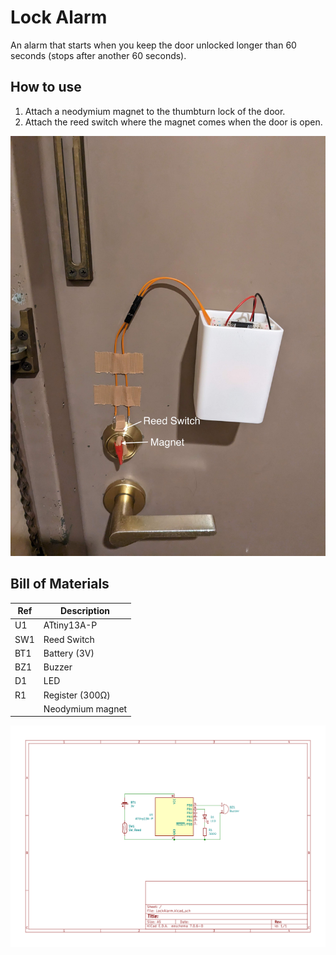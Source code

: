 # Lock Alarm
An alarm that starts when you keep the door unlocked longer than 60 seconds (stops after another 60 seconds).

## How to use
1. Attach a neodymium magnet to the thumbturn lock of the door.
1. Attach the reed switch where the magnet comes when the door is open.

![HowToUse](./LockAlarm.jpg)

## Bill of Materials 

| Ref | Description |
| --- | ---- |
| U1  | ATtiny13A-P |
| SW1 | Reed Switch |
| BT1 | Battery (3V) |
| BZ1 | Buzzer |
| D1 | LED |
| R1 | Register (300Ω) |
| | Neodymium magnet |

![shematic](./LockAlarm.svg)
